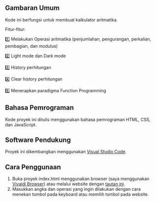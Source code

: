 ## Gambaran Umum

Kode ini berfungsi untuk membuat kalkulator aritmatika.

Fitur-fitur:

1️⃣ Melakukan Operasi aritmatika (penjumlahan, pengurangan, perkalian, pembagian, dan modulus)

2️⃣ Light mode dan Dark mode

3️⃣ History perhitungan

4️⃣ Clear history perhitungan

5️⃣ Menerapkan paradigma Function Programming

## Bahasa Pemrograman

Kode proyek ini ditulis menggunakan bahasa pemrograman HTML, CSS, dan JavaScript.

## Software Pendukung

Proyek ini dikembangkan menggunakan [Visual Studio Code](https://code.visualstudio.com/download).

## Cara Penggunaan

1. Buka proyek index.html menggunakan browser (saya menggunakan [Vivaldi Browser](https://vivaldi.com/download/)) atau melalui website dengan [tautan ini](https://kd-fajarnadya.vercel.app).
2. Masukkan angka dan operasi yang ingin dilakukan dengan cara menekan tombol pada keyboard atau memilih tombol pada website.
